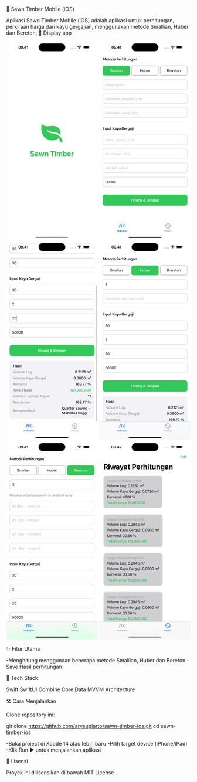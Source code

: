 🍎 Sawn Timber Mobile (iOS)

Aplikasi Sawn Timber Mobile (iOS) adalah aplikasi untuk perhitungan, perkiraan harga dari kayu gergajian, menggunakan metode Smallian, Huber dan Bereton,
📸 Display app
<p align="center"> 
  <img src="1.png" alt="Home Screen" width="250"/> 
  <img src="2.png" alt="Detail Screen" width="250"/>
  <img src="3.png" alt="Upload Screen" width="250"/> 
   <img src="4.png" alt="Upload Screen" width="250"/> 
   <img src="5.png" alt="Upload Screen" width="250"/> 
   <img src="6.png" alt="Upload Screen" width="250"/> 
</p>
✨ Fitur Utama

-Menghitung menggunaan beberapa metode Smallian, Huber dan Bereton
-Save Hasil perhitungan 

🚀 Tech Stack

Swift
SwiftUI
Combine
Core Data
MVVM Architecture

🛠️ Cara Menjalankan

Clone repository ini:

git clone https://github.com/arysugiarto/sawn-timber-ios.git
cd sawn-timber-ios

-Buka project di Xcode 14 atau lebih baru
-Pilih target device (iPhone/iPad)
-Klik Run ▶️ untuk menjalankan aplikasi


📄 Lisensi

Proyek ini dilisensikan di bawah MIT License
.

